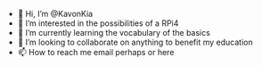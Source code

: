 - 👋 Hi, I’m @KavonKia
- 👀 I’m interested in the possibilities of a RPi4
- 🌱 I’m currently learning the vocabulary of the basics
- 💞️ I’m looking to collaborate on anything to benefit my education 
- 📫 How to reach me email perhaps or here 

<!---
KavonKia/KavonKia is a ✨ special ✨ repository because its `README.md` (this file) appears on your GitHub profile.
You can click the Preview link to take a look at your changes.
--->
